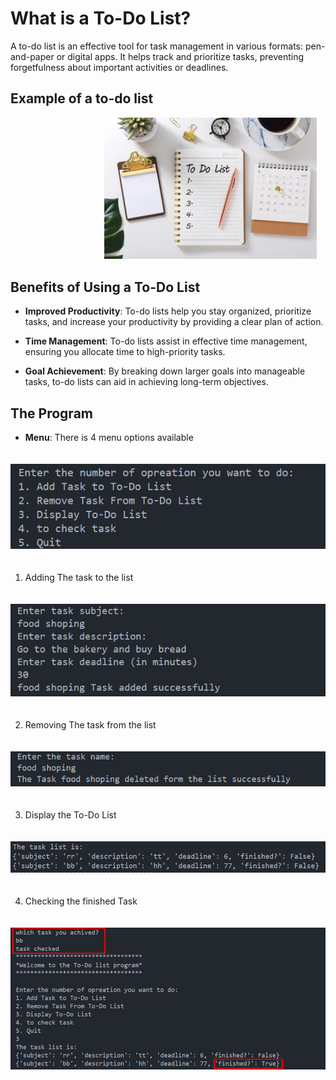 # What is a To-Do List?

A to-do list is an effective tool for task management in various formats: pen-and-paper or digital apps. It helps track and prioritize tasks, preventing forgetfulness about important activities or deadlines.

## Example of a to-do list

<img style="padding-left: 150px;" src='todoList.png' width=340 >


## Benefits of Using a To-Do List

- **Improved Productivity**: To-do lists help you stay organized, prioritize tasks, and increase your productivity by providing a clear plan of action.

- **Time Management**: To-do lists assist in effective time management, ensuring you allocate time to high-priority tasks.

- **Goal Achievement**: By breaking down larger goals into manageable tasks, to-do lists can aid in achieving long-term objectives.

## The Program 

- **Menu**: There is 4 menu options available 
<img style='padding-top: 20px; padding-bottom: 20px' src='Menu.png' >

1. Adding The task to the list
<img style='padding-top: 20px; padding-bottom: 20px' src=addingTask.png>

2. Removing The task from the list
<img style='padding-top: 20px; padding-bottom: 20px' src=removeTask.png>

3. Display the To-Do List
<img style='padding-top: 20px; padding-bottom: 20px' src=display.png>

4. Checking the finished Task 
<img style='padding-top: 20px; padding-bottom: 20px' src='checked.png'>